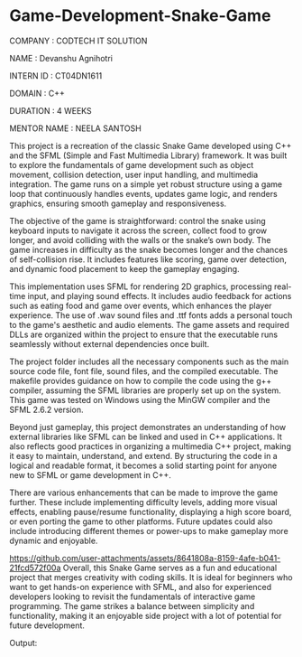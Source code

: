 # Game-Development-Snake-Game
COMPANY : CODTECH IT SOLUTION

NAME : Devanshu Agnihotri

INTERN ID : CT04DN1611

DOMAIN : C++

DURATION : 4 WEEKS

MENTOR NAME : NEELA SANTOSH

This project is a recreation of the classic Snake Game developed using C++ and the SFML (Simple and Fast Multimedia Library) framework. It was built to explore the fundamentals of game development such as object movement, collision detection, user input handling, and multimedia integration. The game runs on a simple yet robust structure using a game loop that continuously handles events, updates game logic, and renders graphics, ensuring smooth gameplay and responsiveness.

The objective of the game is straightforward: control the snake using keyboard inputs to navigate it across the screen, collect food to grow longer, and avoid colliding with the walls or the snake’s own body. The game increases in difficulty as the snake becomes longer and the chances of self-collision rise. It includes features like scoring, game over detection, and dynamic food placement to keep the gameplay engaging.

This implementation uses SFML for rendering 2D graphics, processing real-time input, and playing sound effects. It includes audio feedback for actions such as eating food and game over events, which enhances the player experience. The use of .wav sound files and .ttf fonts adds a personal touch to the game's aesthetic and audio elements. The game assets and required DLLs are organized within the project to ensure that the executable runs seamlessly without external dependencies once built.

The project folder includes all the necessary components such as the main source code file, font file, sound files, and the compiled executable. The makefile provides guidance on how to compile the code using the g++ compiler, assuming the SFML libraries are properly set up on the system. This game was tested on Windows using the MinGW compiler and the SFML 2.6.2 version.

Beyond just gameplay, this project demonstrates an understanding of how external libraries like SFML can be linked and used in C++ applications. It also reflects good practices in organizing a multimedia C++ project, making it easy to maintain, understand, and extend. By structuring the code in a logical and readable format, it becomes a solid starting point for anyone new to SFML or game development in C++.

There are various enhancements that can be made to improve the game further. These include implementing difficulty levels, adding more visual effects, enabling pause/resume functionality, displaying a high score board, or even porting the game to other platforms. Future updates could also include introducing different themes or power-ups to make gameplay more dynamic and enjoyable.

https://github.com/user-attachments/assets/8641808a-8159-4afe-b041-21fcd572f00a
Overall, this Snake Game serves as a fun and educational project that merges creativity with coding skills. It is ideal for beginners who want to get hands-on experience with SFML, and also for experienced developers looking to revisit the fundamentals of interactive game programming. The game strikes a balance between simplicity and functionality, making it an enjoyable side project with a lot of potential for future development.

Output:
